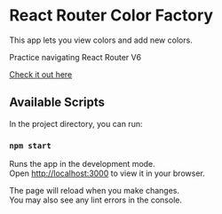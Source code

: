 # React Router Color Factory

This app lets you view colors and add new colors.

Practice navigating React Router V6

[Check it out here]("https://dlmedeiro.github.io/Color-Picker")

## Available Scripts

In the project directory, you can run:

### `npm start`

Runs the app in the development mode.\
Open [http://localhost:3000](http://localhost:3000) to view it in your browser.

The page will reload when you make changes.\
You may also see any lint errors in the console.

